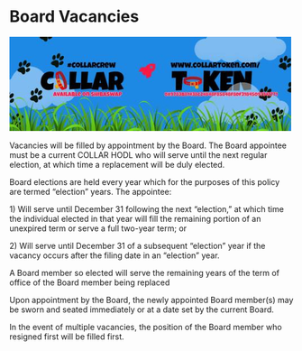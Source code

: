 # Board Vacancies

![](../../.gitbook/assets/1080x360.jpg)

Vacancies will be filled by appointment by the Board. The Board appointee must be a current COLLAR HODL who will serve until the next regular election, at which time a replacement will be duly elected.

Board elections are held every year which for the purposes of this policy are termed “election” years. The appointee:

1\) Will serve until December 31 following the next “election,” at which time the individual elected in that year will fill the remaining portion of an unexpired term or serve a full two-year term; or

2\) Will serve until December 31 of a subsequent “election” year if the vacancy occurs after the filing date in an “election” year.

A Board member so elected will serve the remaining years of the term of office of the Board member being replaced

Upon appointment by the Board, the newly appointed Board member\(s\) may be sworn and seated immediately or at a date set by the current Board.

In the event of multiple vacancies, the position of the Board member who resigned first will be filled first.


